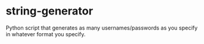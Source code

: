 # string-generator
Python script that generates as many usernames/passwords as you specify in whatever format you specify.
